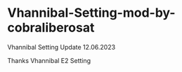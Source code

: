# Vhannibal-Setting-mod-by-cobraliberosat
Vhannibal Setting Update 12.06.2023

Thanks Vhannibal E2 Setting

